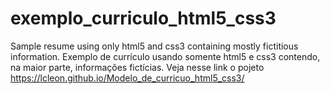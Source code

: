 # exemplo_curriculo_html5_css3
Sample resume using only html5 and css3 containing mostly fictitious information. Exemplo de currículo usando somente html5 e css3 contendo, na maior parte, informações fictícias. 
Veja nesse link o pojeto
https://lcleon.github.io/Modelo_de_curricuo_html5_css3/
